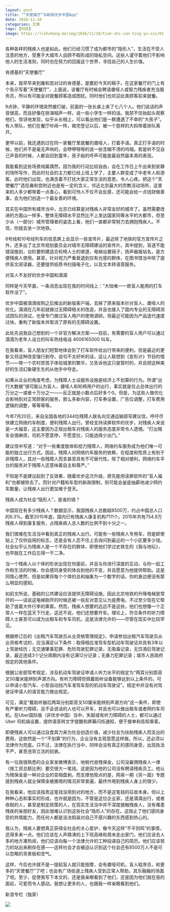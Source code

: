 ```yaml
---
layout: post
title: "“天使餐厅”与新版优步中国App"
date: 2016-11-10
categories: 文章
tags: [科技]
image: https://lishuhang.me/img/2016/11/10/tian-shi-can-ting-yu-xin/01.png
---
```


各种各样的残疾人也是如此。他们已经习惯了成为都市的“隐形人”，生活在不受人注意的地方，受惠于大城市人自顾不暇形成的隐私空间。这些人谨守着他们不影响他人的生活准则，同时也在努力的回报这个世界，寻找自己的人生价值。

肯德基的“天使餐厅”

本来，我早早来到雍和宫对过的肯德基，是要赶今天的稿子。在这家餐厅的门上有个告示写着“天使餐厅”，上面说，该餐厅有时候会聘请聋哑人或智力残疾者充当服务员，所以有可能会对就餐顾客造成困扰。同时他们也欢迎此类顾客前来就餐。

9点钟，平静的环境突然被打破，前面的一张长桌上来了七八个人。他们说话的声音很高，而且好像在排演相声一样，说一些小学生一样的话。我禁不住抬起头观察他们，惊讶地发现，似乎从长相上，可以看出他们是一群遭遇了不幸的“大孩子”。有人带队，他们在餐厅吵闹一阵，做完登记以后，被一个慈祥的大妈带着排队离开。

更早以前，我还遇到过在同一家餐厅里就餐的聋哑人，打着手语。真正打手语的时候，他们并不是毫无声响的，会咿咿呀呀的说一些含糊不清的呜咽。若是听不见自己声音的时候，人都会回到童年，孩子般的呼声可能是最自然最本真的表现。

我能看到这些场景纯属偶然。因为我的行动比较自由，会在工作日上午出来到安静的场所写作，而此时社会的主力都已经上班上学了，主要人群变成了中老年人和游客。此时他们出现，也满含着不打扰大家正常生活的意思，令人心疼。把这个“天使餐厅”选在雍和宫附近也是有一定的含义，邻近北京最大的宗教活动场所，这里来的人多少都带着一点善心，看到可怜人不仅不会反感，还可能会给一点钱财做善事，会为他们创造一个最友善的环境。

其实在中国所有城市当中，北京已经算是对残疾人非常友好的城市了。虽然需要改进的方面山一样多，整体无障碍水平显然比不上发达国家同等水平的大都市，但至少从（一部分）城市管理者的姿态上看，他们一直都非常努力去拥抱残疾人。不信，你就去坐一次地铁。

8号线和10号线列车的信息屏上会显示一些宣传片，最近除了地铁的官方宣传片之外，还多出了北京市规划委员会对城市无障碍建设的宣传片。其中提到，盲道不能错误施划，台阶要附建适合轮椅人士的坡道，电梯设置镜子，扬声器报站名，是方便残疾人使用。甚至，针对视力严重衰退到仅有光感的群体，在图书馆当中除了提供盲文阅读器，还要提供纸质书扫描电子化，以及文本转语音服务。

对盲人不友好的优步中国和滴滴

同样是今天早晨，一条消息出现在我的时间线上：“大陆唯一一款盲人能用的打车软件没了”。

优步中国被滴滴收购之后推出的新版客户端，去掉了原来版本针对盲人、聋哑人的优化。滴滴在几年前就做过无障碍相关的改造，并且也接入了国内专业的无障碍测试团队的测试，也曾专门做过盲人用户的使用调研。但最近可能因为产品迭代速度过快，重构了新版本并取消了原有的无障碍设置。

此处先说我自己想到的一个非官方解决方案——目前，有需要的盲人用户可以通过滴滴为老年人设立的叫车热线电话 4006165000 叫车。

在我看来，盲人朋友们短暂地体会到了打车软件给出行带来的便利，但是最近的更新又将这种改变强行剥夺。说句不太好听的话，这让人联想到《变形计》节目的情节——带一个农村苦孩子体验城里的繁华，又告诉他这只是暂时的，并且把这种美好的生活幻象硬生生的从他手中夺走。

如果从企业的角度考虑，为残障人士设服务设施是经济上不划算的行为。所谓“出行大数据”很可能认为盲人、聋哑人和轮椅用户的出行，事实就是仅占总体出行的万分之一或者十万分之一——反正就是小数点后好多个0。但是，为这些人做优化会影响到对正常顾客的服务，那么多新内容，打车券设置，广告位调整，打车费用逻辑的调整，等等等等。

今年7月20日，来自全国各地的344位残障人联名向交通运输部写建议信，呼吁尽快建立网络约车制度，便利残障人出行。曾经支持读屏软件的优步，对残疾人来说是一大福音，这主要因为正规出租车对残疾人的服务态度非常令人遗憾。“打出租车会很麻烦，司机不愿意停，不愿意拉，只能选择少出门。”

建议信中写道：“对于一些重度肢体和视力残障人，网络约车服务成为他们唯一可能的独立出行方式。因此，残障人对网络约车服务的依赖，在程度和性质上有别于非残障人，其对一些残障人而言甚至具有不可替代性。除了相对便利，网络约车平台的服务对于残障人还意味着自主和尊严。”

不知是不是建议起到了反效果，随着优步这次升级，原先能用读屏软件的“盲人福利”也都被除去了。而针对户籍和车型的新政限制，则可能会釜底抽薪地减少网约车数量，让残疾人出行更加难于登天。

残疾人成为社会“隐形人”，是谁的错？

中国现在有多少残疾人？数据显示，我国残疾人总数超8500万，约占中国总人口的6.3%。截至2015年底，国内已有残疾人康复机构7111个。2015年共有754.9万残疾人得到康复服务，占残疾病人总人数的比例不到十分之一。

我们很难在生活当中看到真正的残疾人出行。可能有一些残疾人专用车，但是即使贴上了仅供自用的标志，还是会有人忍不住上去询问到最近的一个小区要多少钱。社会似乎认为残疾人是一个不存在的群体，即使他们学过史铁生的《我与地坛》，也早就在工作后忘得一干二净。

当一个残疾人以个体的形状出现在你面前，并且与你进行深度的互动，与你一起工作和生活的时候，你会感同身受的体会到他的不变，并且愿意为他提供帮助。这是同情心使然，但是如果将每个个体的总和抽象为一个数字的话，你的身边便没有那么明显的感知。

如前文所说，基础的公共建设应该提供无障碍设施，因此北京地铁的升降电梯是常开的——话说这电梯刚开的时候还被一些反对意见认为是费电，不过至少现在它帮助了提着大件行李的乘客。然而，残疾人想要的远远不是这些，他们也想像一个正常人一样在蓝天下行走，这还不说，他们还想要开车。理论上，符合条件的听力障碍人士甚至可以成为出租车和专车司机，这是法律允许的——尽管在现实中比较罕见。

根据修订后的《出租汽车驾驶员从业资格管理规定》，申请参加出租汽车驾驶员从业资格考试的，应当满足以下条件：取得相应准驾车型机动车驾驶证并具有3年以上驾驶经历；无交通肇事犯罪、危险驾驶犯罪记录，无吸毒记录，无饮酒后驾驶记录，最近连续3个记分周期内没有记满12分记录；无暴力犯罪记录；城市人民政府规定的其他条件。

根据公安部驾考规定，涉及机动车驾驶证申请人听力水平的规定为“两耳分别距音叉50厘米能辨别声源方向。有听力障碍但佩戴助听设备能够达到以上条件的，可以申请小型汽车、小型自动挡汽车准驾车型的机动车驾驶证”。规定中并没有对驾驶证申请人的语言能力做出规定。

可见，满足“戴助听器后两耳分别距音叉50厘米能辨别声源方向”这一条件，即使有严重听力障碍，且不会说话的人也可以开车，并且也可以做出租车或者网约车司机。在Uber国际版（非优步中国）当中，失聪或有听力障碍的人士，都可以通过 Uber 司机端设置，提供语音转文字提醒和屏幕闪烁通知，便于接单和告知乘客。

即便残疾人可以通过自食其力来为社会创造价值，减少社会为扶助残疾人而支出的费用，这依然是一个“不划算”的行为，企业没有主观意愿这样做。所以，还必须以法律作为兜底。只不过，法律在执行当中，同样会没有真正的感同身受，出现执法不严，甚至违背立法的初衷。

有一位我很熟悉的企业家发微博表示，地税代收残保金，公司没雇佣残疾人一律（按工资总额比例）要交很大一笔钱。这是因为他的公司没有聘请残疾员工。他认为残保金是一种对企业的变相盘剥。而支撑他观点的是，网易一期《另一面》专题提到残疾人就业保障金被挪用的情况非常普遍，最终作用到残疾人身上的很少。

在我看来，他应该指责这笔钱没用到对的地方，而不是这笔钱的征收本身。但以上种种心态和事实的形成，也许就是因为，不管是这位企业家，还是滴滴出行，或者收税的人，甚至是制定政策的人，在现实生活当中并不深度接触残疾人，没有罹患残疾的亲朋好友，因此很难认识到这些社会“隐形人”的存在。这阻止了他们感同身受的共情能力，而任何人都是没法假装对自己不感兴趣的东西感到热心的。

我认为，残疾人要想真正获得全社会的关心爱护，像今天这样“不平则鸣”的事情，还得多来一点。他们应该在人声鼎沸的上下班高峰和周末走出家门，他们应该去人多的地方凑热闹，他们应该向每一个法律允许的工种投递自己的简历。他们应该努力的站出来刷存在感——这样社会才会被迫认识到这个社会还有8500万人不是可以忽略的背景板和空气。

这样，今后也许就不是一提起盲人就只能按摩，会有聋哑司机，盲人程序员，和更多的“天使餐厅”了吧；也会有广场街道上残疾人受到正常人帮助，其乐融融的场面了吧。至少，促使我写下本文的，还是我亲眼看到了他们，还是因为他们就在我的面前，可爱而令人感动。我想让更多的人，也跟我一样亲眼看到他们。

新浪专栏（独家）

![](http://mmbiz.qpic.cn/mmbiz_jpg/AdRKyBVLoHLc0EpuwZhShdNBcFsJ0d4u0O38aLmrHJ5SfHSoT3lEEoLthJXoJ4BTCaXr5hLOOstuFBJecKA2sg/0?wx_fmt=jpeg)